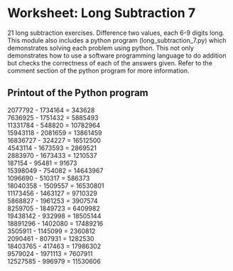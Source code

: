 # Worksheet: Long Subtraction 7
21 long subtraction exercises. Difference two values, each 6-9 digits long. This module also includes a python program (long_subtraction_7.py) which demonstrates solving each problem using python. This not only demonstrates how to use a software programming language to do addition but checks the correctness of each of the answers given. Refer to the comment section of the python program for more information.

## Printout of the Python program
2077792  - 1734164  = 343628   \
7636925  - 1751432  = 5885493  \
11331784 - 548820   = 10782964 \
15943118 - 2081659  = 13861459 \
16836727 - 324227   = 16512500 \
4543114  - 1673593  = 2869521  \
2883970  - 1673433  = 1210537  \
187154   - 95481    = 91673    \
15398049 - 754082   = 14643967 \
1096690  - 510317   = 586373   \
18040358 - 1509557  = 16530801 \
11173456 - 1463127  = 9710329  \
5868827  - 1961253  = 3907574  \
8259705  - 1849723  = 6409982  \
19438142 - 932998   = 18505144 \
18891296 - 1402080  = 17489216 \
3505911  - 1145099  = 2360812  \
2090461  - 807931   = 1282530  \
18403765 - 417463   = 17986302 \
9579024  - 1971113  = 7607911  \
12527585 - 996979   = 11530606
